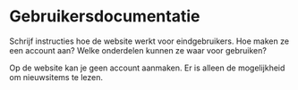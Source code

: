 # Gebruikersdocumentatie

Schrijf instructies hoe de website werkt voor eindgebruikers.
Hoe maken ze een account aan? Welke onderdelen kunnen ze waar voor gebruiken?

Op de website kan je geen account aanmaken. Er is alleen de mogelijkheid om nieuwsitems te lezen.
